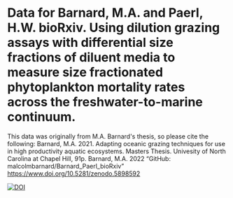 # Data for Barnard, M.A. and Paerl, H.W. bioRxiv. Using dilution grazing assays with differential size fractions of diluent media to measure size fractionated phytoplankton mortality rates across the freshwater-to-marine continuum. 

This data was originally from M.A. Barnard's thesis, so  please cite the following:
Barnard, M.A. 2021. Adapting oceanic grazing techniques for use in high productivity aquatic ecosystems. Masters Thesis. Univesity of North Carolina at Chapel Hill, 91p.
Barnard, M.A. 2022 “GitHub: malcolmbarnard/Barnard_Paerl_bioRxiv” https://www.doi.org/10.5281/zenodo.5898592

[![DOI](https://zenodo.org/badge/451239059.svg)](https://zenodo.org/badge/latestdoi/451239059)
